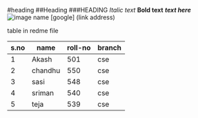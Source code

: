 #heading
##Heading
###HEADING
*Italic text*
**Bold text**
***text here***
![image name](url-image)
[google] (link address)

table in redme file

|s.no| name| roll-no|branch|
|----|-----|--------|------|
|1|Akash|501|cse|
|2|chandhu|550|cse|
|3|sasi|548|cse|
|4|sriman|540|cse|
|5|teja|539|cse|
